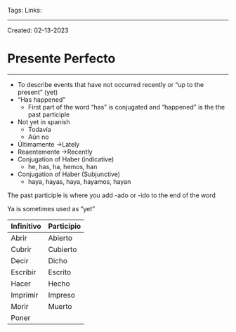 Tags:
Links: 

---
Created: 02-13-2023
# Presente Perfecto
---

- To describe events that have not occurred recently or “up to the present” (yet)
- “Has happened”
	- First part of the word “has” is conjugated and “happened” is the the past participle
- Not yet in spanish
	- Todavía
	- Aún no
- Últimamente →Lately
- Reaentemente →Recently
- Conjugation of Haber (indicative)
	- he, has, ha, hemos, han
- Conjugation of Haber (Subjunctive)
	- haya, hayas, haya, hayamos, hayan

The past participle is where you add -ado or -ido to the end of the word

Ya is sometimes used as “yet”

| Infinitivo | Participio |
| ---------- | ---------- |
| Abrir      | Abierto    |
| Cubrir     | Cubierto   |
| Decir      | Dicho      |
| Escribir   | Escrito    |
| Hacer      | Hecho      |
| Imprimir   | Impreso    |
| Morir      | Muerto     |
| Poner      |            |

